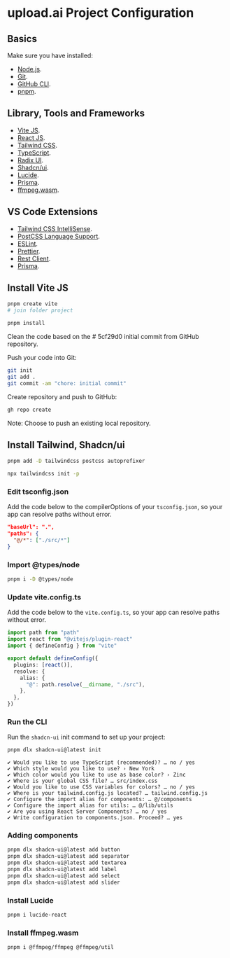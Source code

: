 # upload.ai Project Configuration

## Basics

Make sure you have installed:

- [Node.js](https://nodejs.org/en/).
- [Git](https://git-scm.com/).
- [GitHub CLI](https://cli.github.com/).
- [pnpm](https://pnpm.io/).

## Library, Tools and Frameworks

- [Vite JS](https://vitejs.dev/).
- [React JS](https://reactjs.org/).
- [Tailwind CSS](https://tailwindcss.com/).
- [TypeScript](https://www.typescriptlang.org/).
- [Radix UI](https://www.radix-ui.com/).
- [Shadcn/ui](https://shadcn/ui/).
- [Lucide](https://lucide.dev/).
- [Prisma](https://www.prisma.io/).
- [ffmpeg.wasm](https://ffmpegwasm.netlify.app/).

## VS Code Extensions

- [Tailwind CSS IntelliSense](https://marketplace.visualstudio.com/items?itemName=bradlc.vscode-tailwindcss).
- [PostCSS Language Support](https://marketplace.visualstudio.com/items?itemName=csstools.postcss).
- [ESLint](https://marketplace.visualstudio.com/items?itemName=dbaeumer.vscode-eslint).
- [Prettier](https://marketplace.visualstudio.com/items?itemName=esbenp.prettier-vscode).
- [Rest Client](https://marketplace.visualstudio.com/items?itemName=humao.rest-client).
- [Prisma](https://marketplace.visualstudio.com/items?itemName=Prisma.prisma).

## Install Vite JS

```bash
pnpm create vite
# join folder project

pnpm install
```

Clean the code based on the # 5cf29d0 initial commit from GitHub repository.

Push your code into Git:

```bash
git init
git add .
git commit -am "chore: initial commit"
```

Create repository and push to GitHub:

```bash
gh repo create
```

Note: Choose to push an existing local repository.

## Install Tailwind, Shadcn/ui

```bash
pnpm add -D tailwindcss postcss autoprefixer

npx tailwindcss init -p
```

### Edit tsconfig.json

Add the code below to the compilerOptions of your `tsconfig.json`, so your app can resolve paths without error.

```json
"baseUrl": ".",
"paths": {
  "@/*": ["./src/*"]
}
```

### Import @types/node

```bash
pnpm i -D @types/node
```

### Update vite.config.ts

Add the code below to the `vite.config.ts`, so your app can resolve paths without error.

```ts
import path from "path"
import react from "@vitejs/plugin-react"
import { defineConfig } from "vite"

export default defineConfig({
  plugins: [react()],
  resolve: {
    alias: {
      "@": path.resolve(__dirname, "./src"),
    },
  },
})
```

### Run the CLI

Run the `shadcn-ui` init command to set up your project:

```bash
pnpm dlx shadcn-ui@latest init
```

```text
✔ Would you like to use TypeScript (recommended)? … no / yes
✔ Which style would you like to use? › New York
✔ Which color would you like to use as base color? › Zinc
✔ Where is your global CSS file? … src/index.css
✔ Would you like to use CSS variables for colors? … no / yes
✔ Where is your tailwind.config.js located? … tailwind.config.js
✔ Configure the import alias for components: … @/components
✔ Configure the import alias for utils: … @/lib/utils
✔ Are you using React Server Components? … no / yes
✔ Write configuration to components.json. Proceed? … yes
```

### Adding components

```bash
pnpm dlx shadcn-ui@latest add button
pnpm dlx shadcn-ui@latest add separator
pnpm dlx shadcn-ui@latest add textarea
pnpm dlx shadcn-ui@latest add label
pnpm dlx shadcn-ui@latest add select
pnpm dlx shadcn-ui@latest add slider
```

### Install Lucide

```bash
pnpm i lucide-react
```

### Install ffmpeg.wasm

```bash
pnpm i @ffmpeg/ffmpeg @ffmpeg/util
```
